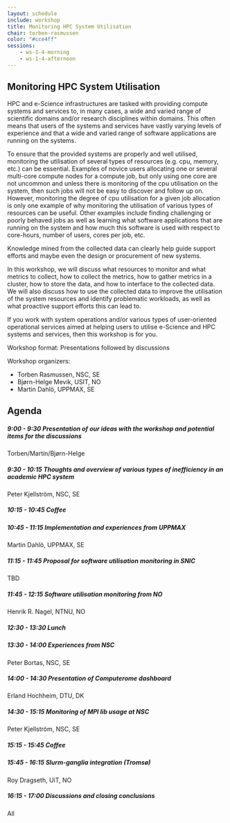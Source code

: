 ```yaml
---
layout: schedule
include: workshop
title: Monitoring HPC System Utilisation
chair: torben-rasmussen
color: "#cce4ff"
sessions:
    - ws-1-4-morning
    - ws-1-4-afternoon
---
```


## Monitoring HPC System Utilisation

HPC and e-Science infrastructures are tasked with providing compute systems and
services to, in many cases, a wide and varied range of scientific domains and/or
research disciplines within domains. This often means that users of the systems
and services have vastly varying levels of experience and that a wide and varied
range of software applications are running on the systems.

To ensure that the provided systems are properly and well utilised, monitoring
the utilisation of several types of resources (e.g. cpu, memory, etc.) can be
essential. Examples of novice users allocating one or several multi-core compute
nodes for a compute job, but only using one core are not uncommon and unless
there is monitoring of the cpu utilisation on the system, then such jobs will
not be easy to discover and follow up on. However, monitoring the degree of cpu
utilisation for a given job allocation is only one example of why monitoring the
utilisation of various types of resources can be useful. Other examples include
finding challenging or poorly behaved jobs as well as learning what software
applications that are running on the system and how much this software is used
with respect to core-hours, number of users, cores per job, etc.

Knowledge mined from the collected data can clearly help guide support efforts
and maybe even the design or procurement of new systems.

In this workshop, we will discuss what resources to monitor and what metrics to
collect, how to collect the metrics, how to gather metrics in a cluster, how to
store the data, and how to interface to the collected data. We will also discuss
how to use the collected data to improve the utilisation of the system resources
and identify problematic workloads, as well as what proactive support efforts
this can lead to.

If you work with system operations and/or various types of user-oriented
operational services aimed at helping users to utilise e-Science and HPC systems
and services, then this workshop is for you.

Workshop format: Presentations followed by discussions

Workshop organizers:

* Torben Rasmussen, NSC, SE
* Bjørn-Helge Mevik, USIT, NO
* Martin Dahlö, UPPMAX, SE

## Agenda

##### 9:00 - 9:30 Presentation of our ideas with the workshop and potential items for the discussions
Torben/Martin/Bjørn-Helge

##### 9:30 - 10:15 Thoughts and overview of various types of inefficiency in an academic HPC system
Peter Kjellström, NSC, SE

##### 10:15 - 10:45 Coffee

##### 10:45 - 11:15 Implementation and experiences from UPPMAX
Martin Dahlö, UPPMAX, SE

##### 11:15 - 11:45 Proposal for software utilisation monitoring in SNIC
TBD

##### 11:45 - 12:15 Software utilisation monitoring from NO
Henrik R. Nagel, NTNU, NO

##### 12:30 - 13:30 Lunch

##### 13:30 - 14:00 Experiences from NSC
Peter Bortas, NSC, SE

##### 14:00 - 14:30 Presentation of Computerome dashboard
Erland Hochheim, DTU, DK

##### 14:30 - 15:15 Monitoring of MPI lib usage at NSC
Peter Kjellström, NSC, SE

##### 15:15 - 15:45 Coffee

##### 15:45 - 16:15 Slurm-ganglia integration (Tromsø)
Roy Dragseth, UiT, NO

##### 16:15 - 17:00 Discussions and closing conclusions
All
